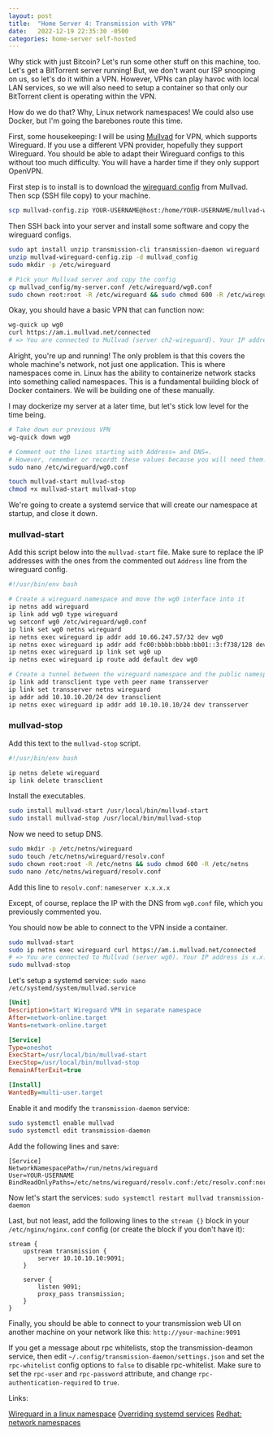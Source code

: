 ```yaml
---
layout: post
title:  "Home Server 4: Transmission with VPN"
date:   2022-12-19 22:35:30 -0500
categories: home-server self-hosted
---
```


Why stick with just Bitcoin? Let's run some other stuff on this machine, too. Let's get a BitTorrent server running! But, we don't want our ISP snooping on us, so let's do it within a VPN. However, VPNs can play havoc with local LAN services, so we will also need to setup a container so that only our BitTorrent client is operating within the VPN.

How do we do that? Why, Linux network namespaces! We could also use Docker, but I'm going the barebones route this time.

First, some housekeeping: I will be using [Mullvad](https://mullvad.net) for VPN, which supports Wireguard. If you use a different VPN provider, hopefully they support Wireguard. You should be able to adapt their Wireguard configs to this without too much difficulty. You will have a harder time if they only support OpenVPN.

First step is to install is to download the [wireguard config](https://mullvad.net/en/account/#/wireguard-config/) from Mullvad. Then scp (SSH file copy) to your machine.

```bash
scp mullvad-config.zip YOUR-USERNAME@host:/home/YOUR-USERNAME/mullvad-wireguard.zip
```

Then SSH back into your server and install some software and copy the wireguard configs.

```bash
sudo apt install unzip transmission-cli transmission-daemon wireguard
unzip mullvad-wireguard-config.zip -d mullvad_config
sudo mkdir -p /etc/wireguard

# Pick your Mullvad server and copy the config
cp mullvad_config/my-server.conf /etc/wireguard/wg0.conf
sudo chown root:root -R /etc/wireguard && sudo chmod 600 -R /etc/wireguard
```

Okay, you should have a basic VPN that can function now:

```bash
wg-quick up wg0
curl https://am.i.mullvad.net/connected
# => You are connected to Mullvad (server ch2-wireguard). Your IP address is 81.17.24.203
```

Alright, you're up and running! The only problem is that this covers the whole machine's network, not just one application. This is where namespaces come in. Linux has the ability to containerize network stacks into something called namespaces. This is a fundamental building block of Docker containers. We will be building one of these manually.

I may dockerize my server at a later time, but let's stick low level for the time being.

```bash
# Take down our previous VPN
wg-quick down wg0

# Comment out the lines starting with Address= and DNS=.
# However, remember or recordt these values because you will need them!
sudo nano /etc/wireguard/wg0.conf

touch mullvad-start mullvad-stop
chmod +x mullvad-start mullvad-stop
```

We're going to create a systemd service that will create our namespace at startup, and close it down.

### mullvad-start

Add this script below into the `mullvad-start` file. Make sure to replace the IP addresses with the ones from the commented out `Address` line from the wireguard config.

```bash
#!/usr/bin/env bash

# Create a wireguard namespace and move the wg0 interface into it
ip netns add wireguard
ip link add wg0 type wireguard
wg setconf wg0 /etc/wireguard/wg0.conf
ip link set wg0 netns wireguard
ip netns exec wireguard ip addr add 10.66.247.57/32 dev wg0
ip netns exec wireguard ip addr add fc00:bbbb:bbbb:bb01::3:f738/128 dev wg0
ip netns exec wireguard ip link set wg0 up
ip netns exec wireguard ip route add default dev wg0

# Create a tunnel between the wireguard namespace and the public namespace
ip link add transclient type veth peer name transserver
ip link set transserver netns wireguard
ip addr add 10.10.10.20/24 dev transclient
ip netns exec wireguard ip addr add 10.10.10.10/24 dev transserver
```

### mullvad-stop

Add this text to the `mullvad-stop` script.

```bash
#!/usr/bin/env bash

ip netns delete wireguard
ip link delete transclient
```

Install the executables.

```bash
sudo install mullvad-start /usr/local/bin/mullvad-start
sudo install mullvad-stop /usr/local/bin/mullvad-stop
```

Now we need to setup DNS.

```bash
sudo mkdir -p /etc/netns/wireguard
sudo touch /etc/netns/wireguard/resolv.conf
sudo chown root:root -R /etc/netns && sudo chmod 600 -R /etc/netns
sudo nano /etc/netns/wireguard/resolv.conf
```

Add this line to `resolv.conf`: `nameserver x.x.x.x`

Except, of course, replace the IP with the DNS from `wg0.conf` file, which you previously commented you.

You should now be able to connect to the VPN inside a container.

```bash
sudo mullvad-start
sudo ip netns exec wireguard curl https://am.i.mullvad.net/connected
# => You are connected to Mullvad (server wg0). Your IP address is x.x.x.x
sudo mullvad-stop
```

Let's setup a systemd service: `sudo nano /etc/systemd/system/mullvad.service`

```ini
[Unit]
Description=Start Wireguard VPN in separate namespace
After=network-online.target
Wants=network-online.target

[Service]
Type=oneshot
ExecStart=/usr/local/bin/mullvad-start
ExecStop=/usr/local/bin/mullvad-stop
RemainAfterExit=true

[Install]
WantedBy=multi-user.target
```

Enable it and modify the `transmission-daemon` service:

```bash
sudo systemctl enable mullvad
sudo systemctl edit transmission-daemon
```

Add the following lines and save:

```
[Service]
NetworkNamespacePath=/run/netns/wireguard
User=YOUR-USERNAME
BindReadOnlyPaths=/etc/netns/wireguard/resolv.conf:/etc/resolv.conf:norbind
```

Now let's start the services: `sudo systemctl restart mullvad transmission-daemon`

Last, but not least, add the following lines to the `stream {}` block in your `/etc/nginx/nginx.conf` config (or create the block if you don't have it):

```
stream {
	upstream transmission {
		server 10.10.10.10:9091;
	}

	server {
		listen 9091;
		proxy_pass transmission;
	}
}
```

Finally, you should be able to connect to your transmission web UI on another machine on your
network like this: `http://your-machine:9091`

If you get a message about rpc whitelists, stop the transmission-deamon service, then edit `~/.config/transmission-daemon/settings.json` and set the `rpc-whitelist` config options to `false` to disable rpc-whitelist. Make sure to set the `rpc-user` and `rpc-password` attribute, and change `rpc-authentication-required` to `true`.


Links:

[Wireguard in a linux namespace](https://volatilesystems.org/wireguard-in-a-separate-linux-network-namespace.html)
[Overriding systemd services](https://askubuntu.com/questions/659267/how-do-i-override-or-configure-systemd-services)
[Redhat: network namespaces](https://www.redhat.com/sysadmin/net-namespaces)
